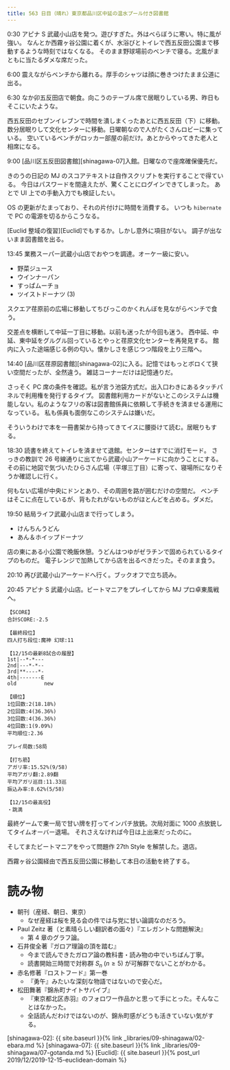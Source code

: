 ```yaml
---
title: 563 日目（晴れ）東京都品川区中延の温水プール付き図書館
---
```


0:30 アピナ S 武蔵小山店を発つ。遊びすぎた。外はべらぼうに寒い。特に風が強い。
なんとか西霧ヶ谷公園に着くが、水浴びとトイレで西五反田公園まで移動するような時刻ではなくなる。
そのまま野球場前のベンチで寝る。北風がまともに当たるダメな席だった。

6:00 震えながらベンチから離れる。厚手のシャツは顔に巻きつけたまま公道に出る。

6:30 なか卯五反田店で朝食。向こうのテーブル席で居眠りしている男、昨日もそこにいたような。

西五反田のセブンイレブンで時間を潰しまくったあとに西五反田（下）に移動。
数分居眠りして文化センターに移動。日曜朝なので人がたくさんロビーに集っている。
空いているベンチがロッカー部屋の前だけ。あとからやってきた老人と相席になる。

9:00 [品川区五反田図書館][shinagawa-07]入館。日曜なので座席確保優先だ。

きのうの日記の MJ のスコアテキストは自作スクリプトを実行することで得ている。
今日はパスワードを間違えたが、驚くことにログインできてしまった。
あとで UI 上での手動入力でも検証したい。

OS の更新がたまっており、それの片付けに時間を消費する。
いつも `hibernate` で PC の電源を切るからこうなる。

[Euclid 整域の復習][Euclid]でもするか。しかし意外に項目がない。
調子が出ないまま図書館を出る。

13:45 業務スーパー武蔵小山店でおやつを調達。オーケー級に安い。

* 野菜ジュース
* ウインナーパン
* すっぱムーチョ
* ツイストドーナツ (3)

スクエア荏原前の広場に移動してちびっこのかくれんぼを見ながらベンチで食う。

交差点を横断して中延一丁目に移動。以前も迷ったが今回も迷う。
西中延、中延、東中延をグルグル回っているとやっと荏原文化センターを再発見する。
館内に入った途端感じる例の匂い。懐かしさを感じつつ階段を上り三階へ。

14:40 [品川区荏原図書館][shinagawa-02]に入る。記憶ではもっとボロくて狭い空間だったが、全然違う。
雑誌コーナーだけは記憶通りだ。

さっそく PC 席の条件を確認。私が言う池袋方式だ。出入口わきにあるタッチパネルで利用権を発行するタイプ。
図書館利用カードがないとこのシステムは機能しない。私のようなフリの客は図書館係員に依頼して手続きを済ませる運用になっている。
私も係員も面倒なこのシステムは嫌いだ。

そういうわけで本を一冊書架から持ってきてイスに腰掛けて読む。居眠りもする。

18:30 読書を終えてトイレを済ませて退館。センターはすでに消灯モード。
さっきの教訓で 26 号線通りに出てから武蔵小山アーケードに向かうことにする。
その前に地図で気づいたひらさん広場（平塚三丁目）に寄って、寝場所になりそうか確認しに行く。

何もない広場が中央にドンとあり、その周囲を路が囲むだけの空間だ。
ベンチはそこに点在しているが、背もたれがないものがほとんどを占める。ダメだ。

19:50 結局ライフ武蔵小山店まで行ってしまう。

* けんちんうどん
* あん＆ホイップドーナツ

店の東にある小公園で晩飯休憩。うどんはつゆがゼラチンで固められているタイプのものだ。
電子レンジで加熱してから店を出るべきだった。そのまま食う。

20:10 再び武蔵小山アーケードへ行く。ブックオフで立ち読み。

20:45 アピナ S 武蔵小山店。ビートマニアをプレイしてから MJ プロ卓東風戦へ。

```text
【SCORE】
合計SCORE:-2.5

【最終段位】
四人打ち段位:魔神 幻球:11

【12/15の最新8試合の履歴】
1st|--*-*---
2nd|---*-*--
3rd|**----*-
4th|-------E
old         new

【順位】
1位回数:2(18.18%)
2位回数:4(36.36%)
3位回数:4(36.36%)
4位回数:1(9.09%)
平均順位:2.36

プレイ局数:58局

【打ち筋】
アガリ率:15.52%(9/58)
平均アガリ翻:2.89翻
平均アガリ巡目:11.33巡
振込み率:8.62%(5/58)

【12/15の最高役】
・跳満
```

最終ゲームで東一局で甘い牌を打ってインパチ放銃。次局対面に 1000 点放銃してタイムオーバー退場。
それさえなければ今日は上出来だったのに。

そしてまたビートマニアをやって問題作 27th Style を解禁した。退店。

西霧ヶ谷公園経由で西五反田公園に移動して本日の活動を終了する。

# 読み物

* 朝刊（産経、朝日、東京）
  * なぜ産経は桜を見る会の件では与党に甘い論調なのだろう。
* Paul Zeitz 著（と素晴らしい翻訳者の面々）『エレガントな問題解決』
  * 第 4 章のグラフ論。
* 石井俊全著『ガロア理論の頂を踏む』
  * 今まで読んできたガロア論の教科書・読み物の中でいちばん丁寧。
  * 読書開始三時間で対称群 $S_n\;(n \ge 5)$ が可解群でないことがわかる。
* 赤名修著『ロストフード』第一巻
  * 『勇午』みたいな深刻な物語ではないので安心だ。
* 松田舞著『錦糸町ナイトサバイブ』
  * 『東京都北区赤羽』のフォロワー作品かと思って手にとった。そんなことはなかった。
  * 全話読んだわけではないのが、錦糸町感がどうも活きていない気がする。

[shinagawa-02]: {{ site.baseurl }}{% link _libraries/09-shinagawa/02-ebara.md %}
[shinagawa-07]: {{ site.baseurl }}{% link _libraries/09-shinagawa/07-gotanda.md %}
[Euclid]: {{ site.baseurl }}{% post_url 2019/12/2019-12-15-euclidean-domain %}
